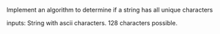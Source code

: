 Implement an algorithm to determine if a string has all unique characters

inputs: String with ascii characters. 128 characters possible.
